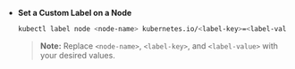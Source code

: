 - **Set a Custom Label on a Node**

  ```bash
  kubectl label node <node-name> kubernetes.io/<label-key>=<label-value>
  ```

  > **Note:** Replace `<node-name>`, `<label-key>`, and `<label-value>` with your desired values.


